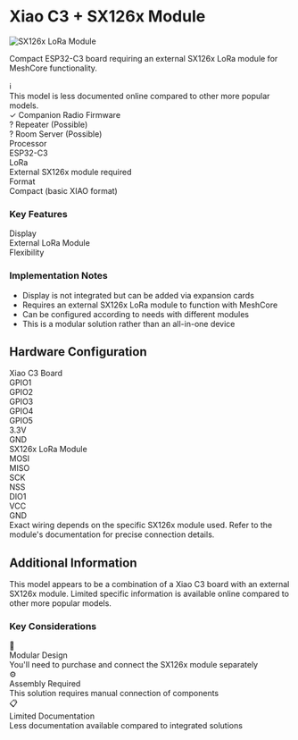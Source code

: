 # Xiao C3 + SX126x Module

<div class="section-divider">
  <div class="divider-line"></div>
</div>

<div class="device-header">
  <div class="device-image">
        <img src="https://media-cdn.seeedstudio.com/media/catalog/product/cache/bb49d3ec4ee05b6f018e93f896b8a25d/3/-/3-102010611-wio-sx1262-with-xiao-esp32s3.jpg" alt="SX126x LoRa Module">
  </div>
  <div class="device-intro">
    <p class="device-description">Compact ESP32-C3 board requiring an external SX126x LoRa module for MeshCore functionality.</p>
    <div class="less-documented-notice">
      <div class="notice-icon">ℹ️</div>
      <div class="notice-text">This model is less documented online compared to other more popular models.</div>
    </div>
    <div class="firmware-support">
      <div class="support-item supported">
        <span class="support-icon">✓</span>
        <span class="support-text">Companion Radio Firmware</span>
      </div>
      <div class="support-item partial">
        <span class="support-icon">?</span>
        <span class="support-text">Repeater (Possible)</span>
      </div>
      <div class="support-item partial">
        <span class="support-icon">?</span>
        <span class="support-text">Room Server (Possible)</span>
      </div>
    </div>
  </div>
</div>

<div class="specs-overview">
  <div class="specs-item">
    <div class="specs-label">Processor</div>
    <div class="specs-value">ESP32-C3</div>
  </div>
  <div class="specs-item">
    <div class="specs-label">LoRa</div>
    <div class="specs-value">External SX126x module required</div>
  </div>
  <div class="specs-item">
    <div class="specs-label">Format</div>
    <div class="specs-value">Compact (basic XIAO format)</div>
  </div>
</div>

<div class="device-features">
  <div class="features-group">
    <h3 class="features-title">Key Features</h3>
    <div class="features-grid">
      <div class="feature-item unavailable">
        <span class="feature-name">Display</span>
      </div>
      <div class="feature-item available">
        <span class="feature-name">External LoRa Module</span>
      </div>
      <div class="feature-item available">
        <span class="feature-name">Flexibility</span>
      </div>
    </div>
  </div>
  
  <div class="notes-group">
    <h3 class="notes-title">Implementation Notes</h3>
    <ul class="notes-list">
      <li>Display is not integrated but can be added via expansion cards</li>
      <li>Requires an external SX126x LoRa module to function with MeshCore</li>
      <li>Can be configured according to needs with different modules</li>
      <li>This is a modular solution rather than an all-in-one device</li>
    </ul>
  </div>
</div>

<div class="section-divider">
  <div class="divider-line"></div>
</div>

## Hardware Configuration

<div class="module-setup">
  <div class="module-setup-illustration">
    <div class="board-illustration">
      <div class="board-label">Xiao C3 Board</div>
      <div class="connection-points">
        <div class="connection-point">GPIO1</div>
        <div class="connection-point">GPIO2</div>
        <div class="connection-point">GPIO3</div>
        <div class="connection-point">GPIO4</div>
        <div class="connection-point">GPIO5</div>
        <div class="connection-point">3.3V</div>
        <div class="connection-point">GND</div>
      </div>
    </div>
    <div class="connection-lines">
      <div class="connection-line"></div>
      <div class="connection-line"></div>
      <div class="connection-line"></div>
    </div>
    <div class="module-illustration-right">
      <div class="module-label">SX126x LoRa Module</div>
      <div class="connection-points module-points">
        <div class="connection-point">MOSI</div>
        <div class="connection-point">MISO</div>
        <div class="connection-point">SCK</div>
        <div class="connection-point">NSS</div>
        <div class="connection-point">DIO1</div>
        <div class="connection-point">VCC</div>
        <div class="connection-point">GND</div>
      </div>
    </div>
  </div>
  <div class="setup-note">
    Exact wiring depends on the specific SX126x module used. Refer to the module's documentation for precise connection details.
  </div>
</div>

<div class="section-divider">
  <div class="divider-line"></div>
</div>

## Additional Information

<div class="limited-info-notice">
  This model appears to be a combination of a Xiao C3 board with an external SX126x module. Limited specific information is available online compared to other more popular models.
</div>

<div class="considerations">
  <h3 class="considerations-title">Key Considerations</h3>
  <div class="consideration-items">
    <div class="consideration-item">
      <div class="consideration-icon">🔌</div>
      <div class="consideration-content">
        <div class="consideration-title">Modular Design</div>
        <div class="consideration-text">You'll need to purchase and connect the SX126x module separately</div>
      </div>
    </div>
    <div class="consideration-item">
      <div class="consideration-icon">⚙️</div>
      <div class="consideration-content">
        <div class="consideration-title">Assembly Required</div>
        <div class="consideration-text">This solution requires manual connection of components</div>
      </div>
    </div>
    <div class="consideration-item">
      <div class="consideration-icon">📋</div>
      <div class="consideration-content">
        <div class="consideration-title">Limited Documentation</div>
        <div class="consideration-text">Less documentation available compared to integrated solutions</div>
      </div>
    </div>
  </div>
</div>
